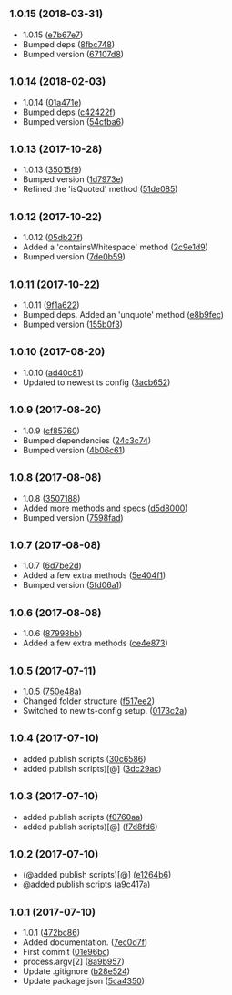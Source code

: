 <a name="1.0.15"></a>
## <small>1.0.15 (2018-03-31)</small>

* 1.0.15 ([e7b67e7](https://github.com/wessberg/StringUtil/commit/e7b67e7))
* Bumped deps ([8fbc748](https://github.com/wessberg/StringUtil/commit/8fbc748))
* Bumped version ([67107d8](https://github.com/wessberg/StringUtil/commit/67107d8))



<a name="1.0.14"></a>
## <small>1.0.14 (2018-02-03)</small>

* 1.0.14 ([01a471e](https://github.com/wessberg/StringUtil/commit/01a471e))
* Bumped deps ([c42422f](https://github.com/wessberg/StringUtil/commit/c42422f))
* Bumped version ([54cfba6](https://github.com/wessberg/StringUtil/commit/54cfba6))



<a name="1.0.13"></a>
## <small>1.0.13 (2017-10-28)</small>

* 1.0.13 ([35015f9](https://github.com/wessberg/StringUtil/commit/35015f9))
* Bumped version ([1d7973e](https://github.com/wessberg/StringUtil/commit/1d7973e))
* Refined the 'isQuoted' method ([51de085](https://github.com/wessberg/StringUtil/commit/51de085))



<a name="1.0.12"></a>
## <small>1.0.12 (2017-10-22)</small>

* 1.0.12 ([05db27f](https://github.com/wessberg/StringUtil/commit/05db27f))
* Added a 'containsWhitespace' method ([2c9e1d9](https://github.com/wessberg/StringUtil/commit/2c9e1d9))
* Bumped version ([7de0b59](https://github.com/wessberg/StringUtil/commit/7de0b59))



<a name="1.0.11"></a>
## <small>1.0.11 (2017-10-22)</small>

* 1.0.11 ([9f1a622](https://github.com/wessberg/StringUtil/commit/9f1a622))
* Bumped deps. Added an 'unquote' method ([e8b9fec](https://github.com/wessberg/StringUtil/commit/e8b9fec))
* Bumped version ([155b0f3](https://github.com/wessberg/StringUtil/commit/155b0f3))



<a name="1.0.10"></a>
## <small>1.0.10 (2017-08-20)</small>

* 1.0.10 ([ad40c81](https://github.com/wessberg/StringUtil/commit/ad40c81))
* Updated to newest ts config ([3acb652](https://github.com/wessberg/StringUtil/commit/3acb652))



<a name="1.0.9"></a>
## <small>1.0.9 (2017-08-20)</small>

* 1.0.9 ([cf85760](https://github.com/wessberg/StringUtil/commit/cf85760))
* Bumped dependencies ([24c3c74](https://github.com/wessberg/StringUtil/commit/24c3c74))
* Bumped version ([4b06c61](https://github.com/wessberg/StringUtil/commit/4b06c61))



<a name="1.0.8"></a>
## <small>1.0.8 (2017-08-08)</small>

* 1.0.8 ([3507188](https://github.com/wessberg/StringUtil/commit/3507188))
* Added more methods and specs ([d5d8000](https://github.com/wessberg/StringUtil/commit/d5d8000))
* Bumped version ([7598fad](https://github.com/wessberg/StringUtil/commit/7598fad))



<a name="1.0.7"></a>
## <small>1.0.7 (2017-08-08)</small>

* 1.0.7 ([6d7be2d](https://github.com/wessberg/StringUtil/commit/6d7be2d))
* Added a few extra methods ([5e404f1](https://github.com/wessberg/StringUtil/commit/5e404f1))
* Bumped version ([5fd06a1](https://github.com/wessberg/StringUtil/commit/5fd06a1))



<a name="1.0.6"></a>
## <small>1.0.6 (2017-08-08)</small>

* 1.0.6 ([87998bb](https://github.com/wessberg/StringUtil/commit/87998bb))
* Added a few extra methods ([ce4e873](https://github.com/wessberg/StringUtil/commit/ce4e873))



<a name="1.0.5"></a>
## <small>1.0.5 (2017-07-11)</small>

* 1.0.5 ([750e48a](https://github.com/wessberg/StringUtil/commit/750e48a))
* Changed folder structure ([f517ee2](https://github.com/wessberg/StringUtil/commit/f517ee2))
* Switched to new ts-config setup. ([0173c2a](https://github.com/wessberg/StringUtil/commit/0173c2a))



<a name="1.0.4"></a>
## <small>1.0.4 (2017-07-10)</small>

* added publish scripts ([30c6586](https://github.com/wessberg/StringUtil/commit/30c6586))
* added publish scripts)[@] ([3dc29ac](https://github.com/wessberg/StringUtil/commit/3dc29ac))



<a name="1.0.3"></a>
## <small>1.0.3 (2017-07-10)</small>

* added publish scripts ([f0760aa](https://github.com/wessberg/StringUtil/commit/f0760aa))
* added publish scripts)[@] ([f7d8fd6](https://github.com/wessberg/StringUtil/commit/f7d8fd6))



<a name="1.0.2"></a>
## <small>1.0.2 (2017-07-10)</small>

* (@added publish scripts)[@] ([e1264b6](https://github.com/wessberg/StringUtil/commit/e1264b6))
* @added publish scripts ([a9c417a](https://github.com/wessberg/StringUtil/commit/a9c417a))



<a name="1.0.1"></a>
## <small>1.0.1 (2017-07-10)</small>

* 1.0.1 ([472bc86](https://github.com/wessberg/StringUtil/commit/472bc86))
* Added documentation. ([7ec0d7f](https://github.com/wessberg/StringUtil/commit/7ec0d7f))
* First commit ([01e96bc](https://github.com/wessberg/StringUtil/commit/01e96bc))
* process.argv[2] ([8a9b957](https://github.com/wessberg/StringUtil/commit/8a9b957))
* Update .gitignore ([b28e524](https://github.com/wessberg/StringUtil/commit/b28e524))
* Update package.json ([5ca4350](https://github.com/wessberg/StringUtil/commit/5ca4350))



